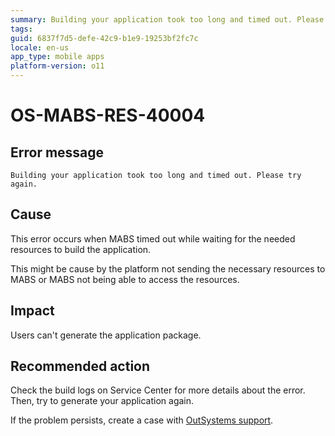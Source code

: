 ```yaml
---
summary: Building your application took too long and timed out. Please try again.
tags:
guid: 6837f7d5-defe-42c9-b1e9-19253bf2fc7c
locale: en-us
app_type: mobile apps
platform-version: o11
---
```


# OS-MABS-RES-40004

## Error message

`Building your application took too long and timed out. Please try again.`

## Cause

This error occurs when MABS timed out while waiting for the needed resources to build the application.

This might be cause by the platform not sending the necessary resources to MABS or MABS not being able to access the resources.

## Impact

Users can't generate the application package.

## Recommended action

Check the build logs on Service Center for more details about the error. Then, try to generate your application again.

If the problem persists, create a case with [OutSystems support](https://www.outsystems.com/support/portal/open-support-case?ErrorCode=OS-MABS-RES-40004).
